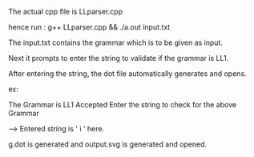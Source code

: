 The actual cpp file is LLparser.cpp

hence run : g++ LLparser.cpp && ./a.out input.txt

The input.txt contains the grammar which is to be given as input.

Next it prompts to enter the string to validate if the grammar is LL1.

After entering the string, the dot file automatically generates and opens.

ex:

The Grammar is LL1 Accepted
Enter the string to check for the above Grammar

--> Entered string is ' i ' here.

g.dot is generated
and output.svg is generated and opened.
